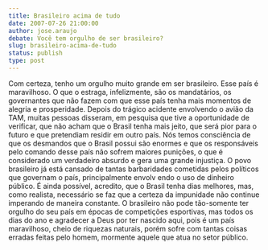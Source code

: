 ```yaml
---
title: Brasileiro acima de tudo
date: 2007-07-26 21:00:00
author: jose.araujo
debate: Você tem orgulho de ser brasileiro?
slug: brasileiro-acima-de-tudo
status: publish 
type: post
---
```


Com certeza, tenho um orgulho muito grande em ser brasileiro. Esse país é maravilhoso. O que o estraga, infelizmente, são os mandatários, os governantes que não fazem com que esse país tenha mais momentos de alegria e prosperidade. Depois do trágico acidente envolvendo o avião da TAM, muitas pessoas disseram, em pesquisa que tive a oportunidade de verificar, que não acham que o Brasil tenha mais jeito, que será pior para o futuro e que pretendiam residir em outro país. Nós temos consciência de que os desmandos que o Brasil possui são enormes e que os responsáveis pelo comando desse país não sofrem maiores punições, o que é considerado um verdadeiro absurdo e gera uma grande injustiça. O povo brasileiro já está cansado de tantas barbaridades cometidas pelos políticos que governam o país, principalmente envolv endo o uso de dinheiro público. É ainda possível, acredito, que o Brasil tenha dias melhores, mas, como realista, necessário se faz que a certeza da impunidade não continue imperando de maneira constante. O brasileiro não pode tão-somente ter orgulho do seu país em épocas de competições esportivas, mas todos os dias do ano e agradecer a Deus por ter nascido aqui, pois é um país maravilhoso, cheio de riquezas naturais, porém sofre com tantas coisas erradas feitas pelo homem, mormente aquele que atua no setor público.
